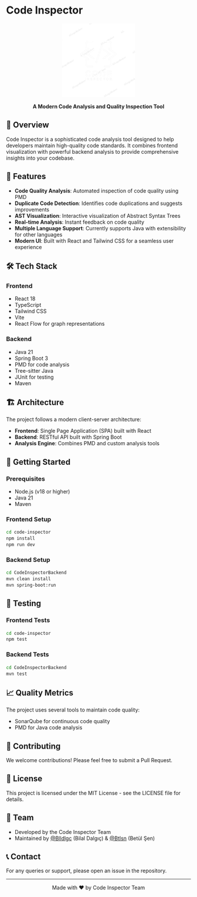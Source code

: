 # Code Inspector

<div align="center">
  <img src="code-inspector/public/logo.png" alt="Code Inspector Logo" width="200"/>
  <br>
  <p><strong>A Modern Code Analysis and Quality Inspection Tool</strong></p>
</div>

## 🌟 Overview

Code Inspector is a sophisticated code analysis tool designed to help developers maintain high-quality code standards. It combines frontend visualization with powerful backend analysis to provide comprehensive insights into your codebase.

## 🚀 Features

- **Code Quality Analysis**: Automated inspection of code quality using PMD
- **Duplicate Code Detection**: Identifies code duplications and suggests improvements
- **AST Visualization**: Interactive visualization of Abstract Syntax Trees
- **Real-time Analysis**: Instant feedback on code quality
- **Multiple Language Support**: Currently supports Java with extensibility for other languages
- **Modern UI**: Built with React and Tailwind CSS for a seamless user experience

## 🛠️ Tech Stack

### Frontend
- React 18
- TypeScript
- Tailwind CSS
- Vite
- React Flow for graph representations

### Backend
- Java 21
- Spring Boot 3
- PMD for code analysis
- Tree-sitter Java
- JUnit for testing
- Maven

## 🏗️ Architecture

The project follows a modern client-server architecture:
- **Frontend**: Single Page Application (SPA) built with React
- **Backend**: RESTful API built with Spring Boot
- **Analysis Engine**: Combines PMD and custom analysis tools

## 🚦 Getting Started

### Prerequisites
- Node.js (v18 or higher)
- Java 21
- Maven

### Frontend Setup
```bash
cd code-inspector
npm install
npm run dev
```

### Backend Setup
```bash
cd CodeInspectorBackend
mvn clean install
mvn spring-boot:run
```

## 🧪 Testing

### Frontend Tests
```bash
cd code-inspector
npm test
```

### Backend Tests
```bash
cd CodeInspectorBackend
mvn test
```

## 📈 Quality Metrics

The project uses several tools to maintain code quality:
- SonarQube for continuous code quality
- PMD for Java code analysis

## 🤝 Contributing

We welcome contributions! Please feel free to submit a Pull Request.

## 📝 License

This project is licensed under the MIT License - see the LICENSE file for details.

## 👥 Team

- Developed by the Code Inspector Team
- Maintained by [@Blldlgc](https://github.com/blldlgc) (Bilal Dalgıç) & [@Btlsn](https://github.com/Btlsn)  (Betül Şen)

## 📞 Contact

For any queries or support, please open an issue in the repository.

---

<div align="center">
  Made with ❤️ by Code Inspector Team
</div> 